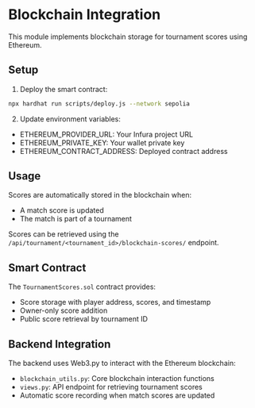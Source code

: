 # Blockchain Integration

This module implements blockchain storage for tournament scores using Ethereum.

## Setup

1. Deploy the smart contract:
```bash
npx hardhat run scripts/deploy.js --network sepolia
```

2. Update environment variables:
- ETHEREUM_PROVIDER_URL: Your Infura project URL
- ETHEREUM_PRIVATE_KEY: Your wallet private key
- ETHEREUM_CONTRACT_ADDRESS: Deployed contract address

## Usage

Scores are automatically stored in the blockchain when:
- A match score is updated
- The match is part of a tournament

Scores can be retrieved using the `/api/tournament/<tournament_id>/blockchain-scores/` endpoint.

## Smart Contract

The `TournamentScores.sol` contract provides:
- Score storage with player address, scores, and timestamp
- Owner-only score addition
- Public score retrieval by tournament ID

## Backend Integration

The backend uses Web3.py to interact with the Ethereum blockchain:
- `blockchain_utils.py`: Core blockchain interaction functions
- `views.py`: API endpoint for retrieving tournament scores
- Automatic score recording when match scores are updated 